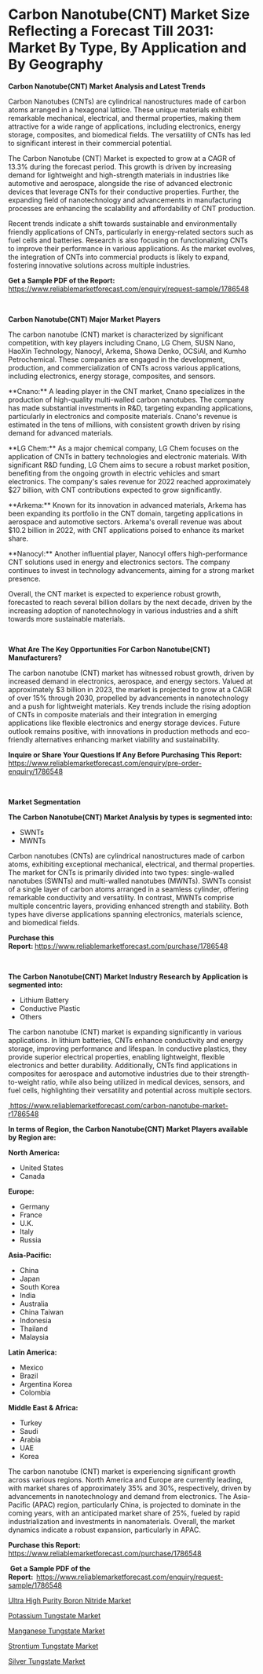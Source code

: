 <p><h1>Carbon Nanotube(CNT) Market Size Reflecting a Forecast Till 2031: Market By Type, By Application and By Geography</h1></p><p><strong>Carbon Nanotube(CNT) Market Analysis and Latest Trends</strong></p>
<p><p>Carbon Nanotubes (CNTs) are cylindrical nanostructures made of carbon atoms arranged in a hexagonal lattice. These unique materials exhibit remarkable mechanical, electrical, and thermal properties, making them attractive for a wide range of applications, including electronics, energy storage, composites, and biomedical fields. The versatility of CNTs has led to significant interest in their commercial potential.</p><p>The Carbon Nanotube (CNT) Market is expected to grow at a CAGR of 13.3% during the forecast period. This growth is driven by increasing demand for lightweight and high-strength materials in industries like automotive and aerospace, alongside the rise of advanced electronic devices that leverage CNTs for their conductive properties. Further, the expanding field of nanotechnology and advancements in manufacturing processes are enhancing the scalability and affordability of CNT production.</p><p>Recent trends indicate a shift towards sustainable and environmentally friendly applications of CNTs, particularly in energy-related sectors such as fuel cells and batteries. Research is also focusing on functionalizing CNTs to improve their performance in various applications. As the market evolves, the integration of CNTs into commercial products is likely to expand, fostering innovative solutions across multiple industries.</p></p>
<p><strong>Get a Sample PDF of the Report:&nbsp;</strong> <a href="https://www.reliablemarketforecast.com/enquiry/request-sample/1786548?utm_campaign=1499&utm_medium=2&utm_source=Github&utm_content=ia&utm_term=09102024&utm_id=carbon-nanotubecnt">https://www.reliablemarketforecast.com/enquiry/request-sample/1786548</a></p>
<p>&nbsp;</p>
<p><strong>Carbon Nanotube(CNT) Major Market Players</strong></p>
<p><p>The carbon nanotube (CNT) market is characterized by significant competition, with key players including Cnano, LG Chem, SUSN Nano, HaoXin Technology, Nanocyl, Arkema, Showa Denko, OCSiAl, and Kumho Petrochemical. These companies are engaged in the development, production, and commercialization of CNTs across various applications, including electronics, energy storage, composites, and sensors.</p><p>**Cnano:** A leading player in the CNT market, Cnano specializes in the production of high-quality multi-walled carbon nanotubes. The company has made substantial investments in R&D, targeting expanding applications, particularly in electronics and composite materials. Cnano's revenue is estimated in the tens of millions, with consistent growth driven by rising demand for advanced materials.</p><p>**LG Chem:** As a major chemical company, LG Chem focuses on the application of CNTs in battery technologies and electronic materials. With significant R&D funding, LG Chem aims to secure a robust market position, benefiting from the ongoing growth in electric vehicles and smart electronics. The company's sales revenue for 2022 reached approximately $27 billion, with CNT contributions expected to grow significantly.</p><p>**Arkema:** Known for its innovation in advanced materials, Arkema has been expanding its portfolio in the CNT domain, targeting applications in aerospace and automotive sectors. Arkema's overall revenue was about $10.2 billion in 2022, with CNT applications poised to enhance its market share.</p><p>**Nanocyl:** Another influential player, Nanocyl offers high-performance CNT solutions used in energy and electronics sectors. The company continues to invest in technology advancements, aiming for a strong market presence. </p><p>Overall, the CNT market is expected to experience robust growth, forecasted to reach several billion dollars by the next decade, driven by the increasing adoption of nanotechnology in various industries and a shift towards more sustainable materials.</p></p>
<p>&nbsp;</p>
<p><strong>What Are The Key Opportunities For Carbon Nanotube(CNT) Manufacturers?</strong></p>
<p><p>The carbon nanotube (CNT) market has witnessed robust growth, driven by increased demand in electronics, aerospace, and energy sectors. Valued at approximately $3 billion in 2023, the market is projected to grow at a CAGR of over 15% through 2030, propelled by advancements in nanotechnology and a push for lightweight materials. Key trends include the rising adoption of CNTs in composite materials and their integration in emerging applications like flexible electronics and energy storage devices. Future outlook remains positive, with innovations in production methods and eco-friendly alternatives enhancing market viability and sustainability.</p></p>
<p><strong>Inquire or Share Your Questions If Any Before Purchasing This Report:</strong> <a href="https://www.reliablemarketforecast.com/enquiry/pre-order-enquiry/1786548?utm_campaign=1499&utm_medium=2&utm_source=Github&utm_content=ia&utm_term=09102024&utm_id=carbon-nanotubecnt">https://www.reliablemarketforecast.com/enquiry/pre-order-enquiry/1786548</a></p>
<p>&nbsp;</p>
<p><strong>Market Segmentation</strong></p>
<p><strong>The Carbon Nanotube(CNT) Market Analysis by types is segmented into:</strong></p>
<p><ul><li>SWNTs</li><li>MWNTs</li></ul></p>
<p><p>Carbon nanotubes (CNTs) are cylindrical nanostructures made of carbon atoms, exhibiting exceptional mechanical, electrical, and thermal properties. The market for CNTs is primarily divided into two types: single-walled nanotubes (SWNTs) and multi-walled nanotubes (MWNTs). SWNTs consist of a single layer of carbon atoms arranged in a seamless cylinder, offering remarkable conductivity and versatility. In contrast, MWNTs comprise multiple concentric layers, providing enhanced strength and stability. Both types have diverse applications spanning electronics, materials science, and biomedical fields.</p></p>
<p><strong>Purchase this Report:&nbsp;</strong><a href="https://www.reliablemarketforecast.com/purchase/1786548?utm_campaign=1499&utm_medium=2&utm_source=Github&utm_content=ia&utm_term=09102024&utm_id=carbon-nanotubecnt">https://www.reliablemarketforecast.com/purchase/1786548</a></p>
<p>&nbsp;</p>
<p><strong>The Carbon Nanotube(CNT) Market Industry Research by Application is segmented into:</strong></p>
<p><ul><li>Lithium Battery</li><li>Conductive Plastic</li><li>Others</li></ul></p>
<p><p>The carbon nanotube (CNT) market is expanding significantly in various applications. In lithium batteries, CNTs enhance conductivity and energy storage, improving performance and lifespan. In conductive plastics, they provide superior electrical properties, enabling lightweight, flexible electronics and better durability. Additionally, CNTs find applications in composites for aerospace and automotive industries due to their strength-to-weight ratio, while also being utilized in medical devices, sensors, and fuel cells, highlighting their versatility and potential across multiple sectors.</p></p>
<p><a href="https://www.reliablemarketforecast.com/carbon-nanotube-market-r1786548?utm_campaign=1499&utm_medium=2&utm_source=Github&utm_content=ia&utm_term=09102024&utm_id=carbon-nanotubecnt">&nbsp;https://www.reliablemarketforecast.com/carbon-nanotube-market-r1786548</a></p>
<p><strong>In terms of Region, the Carbon Nanotube(CNT) Market Players available by Region are:</strong></p>
<p>
    <p> <strong> North America: </strong>
        <ul>
            <li>United States</li>
            <li>Canada</li>
        </ul>
        </p> 
    <p> <strong> Europe: </strong>
        <ul>
            <li>Germany</li>
            <li>France</li>
            <li>U.K.</li>
            <li>Italy</li>
            <li>Russia</li>
        </ul>
        </p> 
    <p> <strong> Asia-Pacific: </strong>
        <ul>
            <li>China</li>
            <li>Japan</li>
            <li>South Korea</li>
            <li>India</li>
            <li>Australia</li>
            <li>China Taiwan</li>
            <li>Indonesia</li>
            <li>Thailand</li>
            <li>Malaysia</li>
        </ul>
        </p> 
    <p> <strong> Latin America: </strong>
        <ul>
            <li>Mexico</li>
            <li>Brazil</li>
            <li>Argentina Korea</li>
            <li>Colombia</li>
        </ul>
        </p> 
    <p> <strong> Middle East & Africa: </strong>
        <ul>
            <li>Turkey</li>
            <li>Saudi</li>
            <li>Arabia</li>
            <li>UAE</li>
            <li>Korea</li>
        </ul>
    </p>
    </p>
<p><p>The carbon nanotube (CNT) market is experiencing significant growth across various regions. North America and Europe are currently leading, with market shares of approximately 35% and 30%, respectively, driven by advancements in nanotechnology and demand from electronics. The Asia-Pacific (APAC) region, particularly China, is projected to dominate in the coming years, with an anticipated market share of 25%, fueled by rapid industrialization and investments in nanomaterials. Overall, the market dynamics indicate a robust expansion, particularly in APAC.</p></p>
<p><strong>Purchase this Report: </strong><a href="https://www.reliablemarketforecast.com/purchase/1786548?utm_campaign=1499&utm_medium=2&utm_source=Github&utm_content=ia&utm_term=09102024&utm_id=carbon-nanotubecnt">https://www.reliablemarketforecast.com/purchase/1786548</a></p>
<p>&nbsp;<strong>Get a Sample PDF of the Report:&nbsp;&nbsp;</strong><a href="https://www.reliablemarketforecast.com/enquiry/request-sample/1786548?utm_campaign=1499&utm_medium=2&utm_source=Github&utm_content=ia&utm_term=09102024&utm_id=carbon-nanotubecnt">https://www.reliablemarketforecast.com/enquiry/request-sample/1786548</a></p>
<p><strong></strong></p>
<p><p><a href="https://github.com/AshrafKhan865/Market-Research-Report-List-1/blob/main/ultra-high-purity-boron-nitride-market.md?utm_campaign=1499&utm_medium=2&utm_source=Github&utm_content=ia&utm_term=09102024&utm_id=carbon-nanotubecnt">Ultra High Purity Boron Nitride Market</a></p><p><a href="https://www.linkedin.com/pulse/potassium-tungstate-market-research-report-includes-analysis-size-t99ne?trackingId=4YyIsRjTTfSF7Ga5LZyZvg%3D%3D&utm_campaign=1499&utm_medium=2&utm_source=Github&utm_content=ia&utm_term=09102024&utm_id=carbon-nanotubecnt">Potassium Tungstate Market</a></p><p><a href="https://www.linkedin.com/pulse/market-forecasting-change-global-manganese-tungstate-dynamics-9zrke?trackingId=ohLVjjK9TBWuOyzt9mtJpw%3D%3D&utm_campaign=1499&utm_medium=2&utm_source=Github&utm_content=ia&utm_term=09102024&utm_id=carbon-nanotubecnt">Manganese Tungstate Market</a></p><p><a href="https://www.linkedin.com/pulse/strontium-tungstate-market2024-2031-industry-insights-investment-w4lue?trackingId=ZL0ThsGNQQ6fEaE7DI5hFg%3D%3D&utm_campaign=1499&utm_medium=2&utm_source=Github&utm_content=ia&utm_term=09102024&utm_id=carbon-nanotubecnt">Strontium Tungstate Market</a></p><p><a href="https://www.linkedin.com/pulse/silver-tungstate-market-size-growth-trends-industry-analysis-wf9qe?trackingId=BL75GxUxQR6TL8SJIM%2FG%2Bg%3D%3D&utm_campaign=1499&utm_medium=2&utm_source=Github&utm_content=ia&utm_term=09102024&utm_id=carbon-nanotubecnt">Silver Tungstate Market</a></p></p>